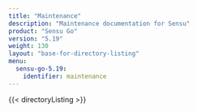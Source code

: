 ```yaml
---
title: "Maintenance"
description: "Maintenance documentation for Sensu"
product: "Sensu Go"
version: "5.19"
weight: 130
layout: "base-for-directory-listing"
menu:
  sensu-go-5.19:
    identifier: maintenance
---
```


{{< directoryListing >}}
